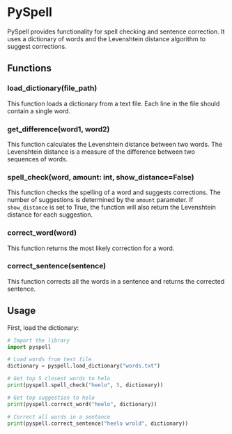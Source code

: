 # PySpell
PySpell provides functionality for spell checking and sentence correction. It uses a dictionary of words and the Levenshtein distance algorithm to suggest corrections.

## Functions

### load_dictionary(file_path)
This function loads a dictionary from a text file. Each line in the file should contain a single word.

### get_difference(word1, word2)
This function calculates the Levenshtein distance between two words. The Levenshtein distance is a measure of the difference between two sequences of words.

### spell_check(word, amount: int, show_distance=False)
This function checks the spelling of a word and suggests corrections. The number of suggestions is determined by the `amount` parameter. If `show_distance` is set to True, the function will also return the Levenshtein distance for each suggestion.

### correct_word(word)
This function returns the most likely correction for a word.

### correct_sentence(sentence)
This function corrects all the words in a sentence and returns the corrected sentence.

## Usage

First, load the dictionary:

```python
# Import the library
import pyspell

# Load words from text file
dictionary = pyspell.load_dictionary("words.txt")

# Get top 5 closest words to helo
print(pyspell.spell_check("heelo", 5, dictionary))

# Get top suggestion to helo
print(pyspell.correct_word("heelo", dictionary))

# Correct all words in a sentance
print(pyspell.correct_sentence("heelo wrold", dictionary))
```